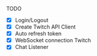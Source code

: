 TODO

- [x] Login/Logout
- [x] Create Twitch API Client
- [x] Auto refresh token
- [x] WebSocket connection Twitch
- [x] Chat Listener
